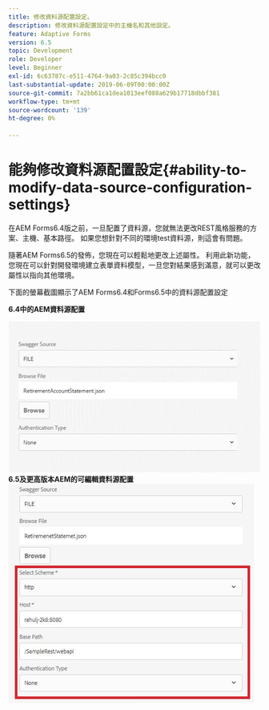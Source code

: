 ```yaml
---
title: 修改資料源配置設定。
description: 修改資料源配置設定中的主機名和其他設定。
feature: Adaptive Forms
version: 6.5
topic: Development
role: Developer
level: Beginner
exl-id: 6c63787c-e511-4764-9a03-2c85c394bcc0
last-substantial-update: 2019-06-09T00:00:00Z
source-git-commit: 7a2bb61ca1dea1013eef088a629b17718dbbf381
workflow-type: tm+mt
source-wordcount: '139'
ht-degree: 0%

---
```


# 能夠修改資料源配置設定{#ability-to-modify-data-source-configuration-settings}

在AEM Forms6.4版之前，一旦配置了資料源，您就無法更改REST風格服務的方案、主機、基本路徑。 如果您想針對不同的環境test資料源，則這會有問題。

隨著AEM Forms6.5的發佈，您現在可以輕鬆地更改上述屬性。 利用此新功能，您現在可以針對開發環境建立表單資料模型，一旦您對結果感到滿意，就可以更改屬性以指向其他環境。

下面的螢幕截圖顯示了AEM Forms6.4和Forms6.5中的資料源配置設定

**6.4中的AEM資料源配置**

![64資料源配置](assets/64release.gif)
**6.5及更高版本AEM的可編輯資料源配置**
![65資料源配置](assets/modifiabledatasource.jfif)
